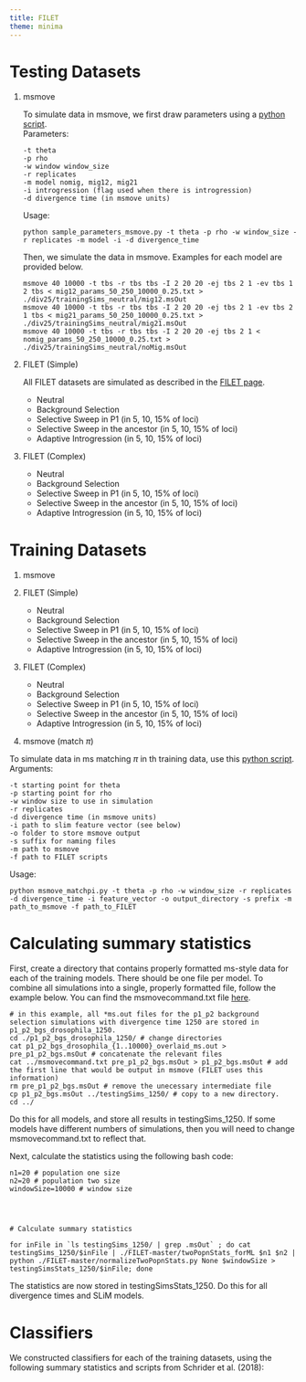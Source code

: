 ```yaml
---
title: FILET
theme: minima
---
```


# Testing Datasets

1. msmove

    To simulate data in msmove, we first draw parameters using a [python script](https://github.com/meganlsmith/selectionandmigration/blob/main/scripts/python/sample_parameters_msmove.py).  
    Parameters:
    ```
    -t theta
    -p rho
    -w window window_size
    -r replicates
    -m model nomig, mig12, mig21
    -i introgression (flag used when there is introgression)
    -d divergence time (in msmove units)
    ```
    Usage:  
    ```
    python sample_parameters_msmove.py -t theta -p rho -w window_size -r replicates -m model -i -d divergence_time
    ```  

    Then, we simulate the data in msmove. Examples for each model are provided below.  
    ```
    msmove 40 10000 -t tbs -r tbs tbs -I 2 20 20 -ej tbs 2 1 -ev tbs 1 2 tbs < mig12_params_50_250_10000_0.25.txt > ./div25/trainingSims_neutral/mig12.msOut
    msmove 40 10000 -t tbs -r tbs tbs -I 2 20 20 -ej tbs 2 1 -ev tbs 2 1 tbs < mig21_params_50_250_10000_0.25.txt > ./div25/trainingSims_neutral/mig21.msOut
    msmove 40 10000 -t tbs -r tbs tbs -I 2 20 20 -ej tbs 2 1 < nomig_params_50_250_10000_0.25.txt > ./div25/trainingSims_neutral/noMig.msOut
    ```

2. FILET (Simple)

    All FILET datasets are simulated as described in the [FILET page](filet.md).  
    * Neutral
    * Background Selection
    * Selective Sweep in P1 (in 5, 10, 15% of loci)
    * Selective Sweep in the ancestor (in 5, 10, 15% of loci)
    * Adaptive Introgression (in 5, 10, 15% of loci)

2. FILET (Complex)
    * Neutral
    * Background Selection
    * Selective Sweep in P1 (in 5, 10, 15% of loci)
    * Selective Sweep in the ancestor (in 5, 10, 15% of loci)
    * Adaptive Introgression (in 5, 10, 15% of loci)

# Training Datasets

1. msmove

2. FILET (Simple)
    * Neutral
    * Background Selection
    * Selective Sweep in P1 (in 5, 10, 15% of loci)
    * Selective Sweep in the ancestor (in 5, 10, 15% of loci)
    * Adaptive Introgression (in 5, 10, 15% of loci)

3. FILET (Complex)
    * Neutral
    * Background Selection
    * Selective Sweep in P1 (in 5, 10, 15% of loci)
    * Selective Sweep in the ancestor (in 5, 10, 15% of loci)
    * Adaptive Introgression (in 5, 10, 15% of loci)

4. msmove (match $\pi$)

To simulate data in ms matching $\pi$ in th training data, use this [python script](https://github.com/meganlsmith/selectionandmigration/blob/main/scripts/python/msmove_matchpi.py).  
Arguments:  

```
-t starting point for theta
-p starting point for rho
-w window size to use in simulation
-r replicates
-d divergence time (in msmove units)
-i path to slim feature vector (see below)
-o folder to store msmove output
-s suffix for naming files
-m path to msmove
-f path to FILET scripts
```  
Usage:  

```
python msmove_matchpi.py -t theta -p rho -w window_size -r replicates -d divergence_time -i feature_vector -o output_directory -s prefix -m path_to_msmove -f path_to_FILET
```

# Calculating summary statistics

First, create a directory that contains properly formatted ms-style data for each of the training models. There should be one file per model. To combine all simulations into a single, properly formatted file, follow the example below. You can find the msmovecommand.txt file [here](https://github.com/meganlsmith/selectionandmigration/blob/main/data/msmovecommand.txt).

```
# in this example, all *ms.out files for the p1_p2 background selection simulations with divergence time 1250 are stored in p1_p2_bgs_drosophila_1250.
cd ./p1_p2_bgs_drosophila_1250/ # change directories
cat p1_p2_bgs_drosophila_{1..10000}_overlaid_ms.out > pre_p1_p2_bgs.msOut # concatenate the relevant files
cat ../msmovecommand.txt pre_p1_p2_bgs.msOut > p1_p2_bgs.msOut # add the first line that would be output in msmove (FILET uses this information)
rm pre_p1_p2_bgs.msOut # remove the unecessary intermediate file
cp p1_p2_bgs.msOut ../testingSims_1250/ # copy to a new directory.
cd ../
```

Do this for all models, and store all results in testingSims_1250. If some models have different numbers of simulations, then you will need to change msmovecommand.txt to reflect that.  

Next, calculate the statistics using the following bash code:

```
n1=20 # population one size
n2=20 # population two size
windowSize=10000 # window size




# Calculate summary statistics

for inFile in `ls testingSims_1250/ | grep .msOut` ; do cat testingSims_1250/$inFile | ./FILET-master/twoPopnStats_forML $n1 $n2 | python ./FILET-master/normalizeTwoPopnStats.py None $windowSize > testingSimsStats_1250/$inFile; done
```
The statistics are now stored in testingSimsStats_1250. Do this for all divergence times and SLiM models.

# Classifiers
We constructed classifiers for each of the training datasets, using the following summary statistics and scripts from Schrider et al. (2018):
